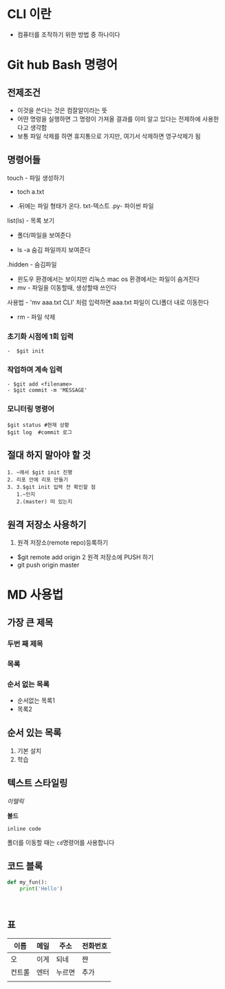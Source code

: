 
# CLI 이란
- 컴퓨터를 조작하기 위한 방법 중 하나이다
# Git hub Bash 명령어

##  전제조건

- 이것을 쓴다는 것은 컴잘알이라는 뜻
- 어떤 명령을 실행하면 그 명령이 가져올 결과를 이미 알고 
  있다는 전제하에 사용한다고 생각함
- 보통 파일 삭제를 하면 휴지통으로 가지만, 여기서 삭제하면
  영구삭제가 됨

## 명령어들

 touch - 파일 생성하기 

-  toch a.txt 

- .뒤에는 파일 형태가 온다. txt-텍스트 .py- 파이썬 파일

 list(ls) - 목록 보기

- 폴더/파일을 보여준다

- ls -a 숨김 파일까지 보여준다

 .hidden - 숨김파일 

- 윈도우 환경에서는 보이지만 리눅스 mac os 환경에서는
   파일이 숨겨진다
- mv - 파일을 이동할때, 생성할때 쓰인다

사용법 - 'mv aaa.txt CLI' 처럼 입력하면 aaa.txt 파일이 CLI폴더 내로 이동한다

- rm - 파일 삭제

### 초기화 시점에 1회 입력
```
-  $git init
```
### 작업하며 계속 입력
```
- $git add <filename>
- $git commit -m 'MESSAGE'
```
### 모니터링 명령어
```
$git status #현재 상황
$git log  #commit 로그

```
## 절대 하지 말아야 할 것
```
1. ~에서 $git init 진행
2. 리포 안에 리포 만들기
3. 3.$git init 입력 전 확인할 점
   1.~인지
   2.(master) 떠 있는지

```
## 원격 저장소 사용하기
1. 원격 저장소(remote repo)등록하기
- $git remote add origin <URL>
2 원격 저장소에 PUSH 하기
- git push origin master

# MD 사용법

## 가장 큰 제목

### 두번 째 제목

### 목록

### 순서 없는 목록

- 순서없는 목록1
- 목록2

## 순서 있는 목록

1. 기본 설치
2. 학습



## 텍스트 스타일링

*이텔릭*

**볼드**

`inline code`

폴더를 이동할 때는 `cd`명령어를 사용합니다

## 코드 블록

```python
def my_fun():
    print('Hello')
    
 
```

## 표

| 이름   | 메일 | 주소   | 전화번호 |
| ------ | ---- | ------ | -------- |
| 오     | 이게 | 되네   | 쨘       |
| 컨트롤 | 엔터 | 누르면 | 추가     |
|        |      |        |          |

















